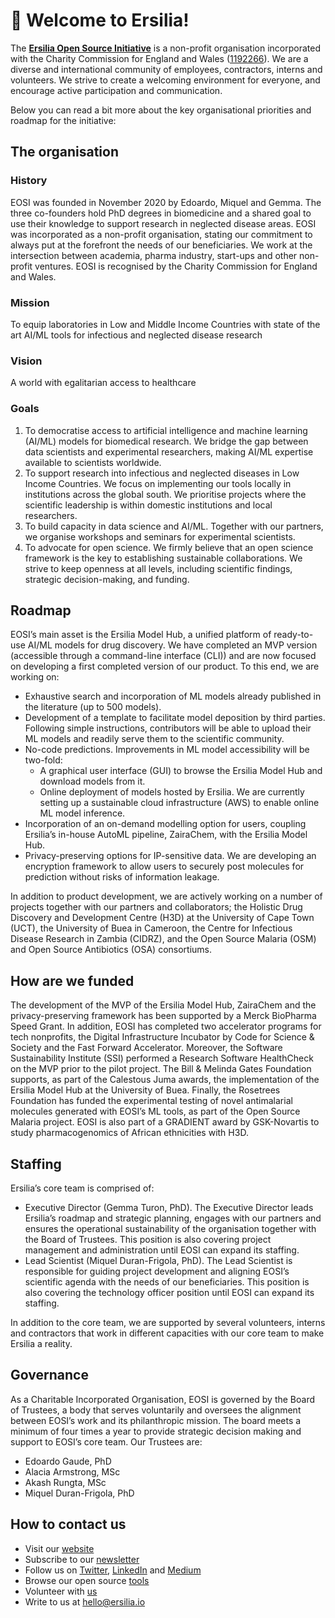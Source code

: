 # 🤗 Welcome to Ersilia!

The [**Ersilia Open Source Initiative**](https://ersilia.io) is a non-profit organisation incorporated with the Charity Commission for England and Wales ([1192266](https://register-of-charities.charitycommission.gov.uk/charity-details/?regid=1192266\&subid=0)). We are a diverse and international community of employees, contractors, interns and volunteers. We strive to create a welcoming environment for everyone, and encourage active participation and communication.

Below you can read a bit more about the key organisational priorities and roadmap for the initiative:

## The organisation

### History

EOSI was founded in November 2020 by Edoardo, Miquel and Gemma. The three co-founders hold PhD degrees in biomedicine and a shared goal to use their knowledge to support research in neglected disease areas. EOSI was incorporated as a non-profit organisation, stating our commitment to always put at the forefront the needs of our beneficiaries. We work at the intersection between academia, pharma industry, start-ups and other non-profit ventures. EOSI is recognised by the Charity Commission for England and Wales.

### Mission

To equip laboratories in Low and Middle Income Countries with state of the art AI/ML tools for infectious and neglected disease research

### Vision

A world with egalitarian access to healthcare

### Goals

1. To democratise access to artificial intelligence and machine learning (AI/ML) models for biomedical research. We bridge the gap between data scientists and experimental researchers, making AI/ML expertise available to scientists worldwide.&#x20;
2. To support research into infectious and neglected diseases in Low Income Countries. We focus on implementing our tools locally in institutions across the global south. We prioritise projects where the scientific leadership is within domestic institutions and local researchers.&#x20;
3. To build capacity in data science and AI/ML. Together with our partners, we organise workshops and seminars for experimental scientists.&#x20;
4. To advocate for open science. We firmly believe that an open science framework is the key to establishing sustainable collaborations. We strive to keep openness at all levels, including scientific findings, strategic decision-making, and funding.

## Roadmap

EOSI’s main asset is the Ersilia Model Hub, a unified platform of ready-to-use AI/ML models for drug discovery. We have completed an MVP version (accessible through a command-line interface (CLI)) and are now focused on developing a first completed version of our product. To this end, we are working on:&#x20;

* Exhaustive search and incorporation of ML models already published in the literature (up to 500 models).&#x20;
* Development of a template to facilitate model deposition by third parties. Following simple instructions, contributors will be able to upload their ML models and readily serve them to the scientific community.&#x20;
* No-code predictions. Improvements in ML model accessibility will be two-fold:&#x20;
  * A graphical user interface (GUI) to browse the Ersilia Model Hub and download models from it.&#x20;
  * Online deployment of models hosted by Ersilia. We are currently setting up a sustainable cloud infrastructure (AWS) to enable online ML model inference.&#x20;
* Incorporation of an on-demand modelling option for users, coupling Ersilia’s in-house AutoML pipeline, ZairaChem, with the Ersilia Model Hub.&#x20;
* Privacy-preserving options for IP-sensitive data. We are developing an encryption framework to allow users to securely post molecules for prediction without risks of information leakage.&#x20;

In addition to product development, we are actively working on a number of projects together with our partners and collaborators; the Holistic Drug Discovery and Development Centre (H3D) at the University of Cape Town (UCT), the University of Buea in Cameroon, the Centre for Infectious Disease Research in Zambia (CIDRZ), and the Open Source Malaria (OSM) and Open Source Antibiotics (OSA) consortiums.

## How are we funded

The development of the MVP of the Ersilia Model Hub, ZairaChem and the privacy-preserving framework has been supported by a Merck BioPharma Speed Grant. In addition, EOSI has completed two accelerator programs for tech nonprofits, the Digital Infrastructure Incubator by Code for Science & Society and the Fast Forward Accelerator. Moreover, the Software Sustainability Institute (SSI) performed a Research Software HealthCheck on the MVP prior to the pilot project. The Bill & Melinda Gates Foundation supports, as part of the Calestous Juma awards, the implementation of the Ersilia Model Hub at the University of Buea. Finally, the Rosetrees Foundation has funded the experimental testing of novel antimalarial molecules generated with EOSI’s ML tools, as part of the Open Source Malaria project. EOSI is also part of a GRADIENT award by GSK-Novartis to study pharmacogenomics of African ethnicities with H3D.

## Staffing

Ersilia’s core team is comprised of:&#x20;

* Executive Director (Gemma Turon, PhD). The Executive Director leads Ersilia’s roadmap and strategic planning, engages with our partners and ensures the operational sustainability of the organisation together with the Board of Trustees. This position is also covering project management and administration until EOSI can expand its staffing.&#x20;
* Lead Scientist (Miquel Duran-Frigola, PhD). The Lead Scientist is responsible for guiding project development and aligning EOSI’s scientific agenda with the needs of our beneficiaries. This position is also covering the technology officer position until EOSI can expand its staffing.&#x20;

In addition to the core team, we are supported by several volunteers, interns and contractors that work in different capacities with our core team to make Ersilia a reality.

## Governance

As a Charitable Incorporated Organisation, EOSI is governed by the Board of Trustees, a body that serves voluntarily and oversees the alignment between EOSI’s work and its philanthropic mission. The board meets a minimum of four times a year to provide strategic decision making and support to EOSI’s core team. Our Trustees are:&#x20;

* Edoardo Gaude, PhD&#x20;
* Alacia Armstrong, MSc&#x20;
* Akash Rungta, MSc&#x20;
* Miquel Duran-Frigola, PhD

## How to contact us

* Visit our [website](https://ersilia.io)
* Subscribe to our [newsletter](http://eepurl.com/hkX1sH)
* Follow us on [Twitter](https://twitter.com/ersiliaio), [LinkedIn](https://linkedin.com/company/ersiliaio) and [Medium](https://medium.com/ersiliaio)
* Browse our open source [tools](https://github.com/ersilia-os)
* Volunteer with [us](https://www.ersilia.io/volunteer)
* Write to us at [hello@ersilia.io](mailto:hello@ersilia.io)

